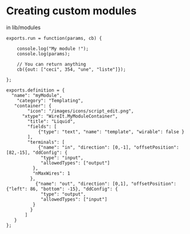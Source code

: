 
# Creating custom modules

in lib/modules


    exports.run = function(params, cb) {
	
    	console.log("My module !");
    	console.log(params);
	
    	// You can return anything
    	cb({out: ["ceci", 354, "une", "liste"]});
	
    };

    exports.definition = {
      "name": "myModule",
    	"category": "Templating",
       "container": {
    		"icon": "/images/icons/script_edit.png",
          "xtype": "WireIt.MyModuleContainer",
    		"title": "Liquid",
    		"fields": [
    			{"type": "text", "name": "template", "wirable": false }
    		],
    		"terminals": [
    			{"name": "in", "direction": [0,-1], "offsetPosition": [82,-15], "ddConfig": {
                 "type": "input",
                 "allowedTypes": ["output"]
              },
              "nMaxWires": 1
             },
    		   {"name": "out", "direction": [0,1], "offsetPosition": {"left": 86, "bottom": -15}, "ddConfig": {
                 "type": "output",
                 "allowedTypes": ["input"]
              }
             }
    	   ]
       }
    };
